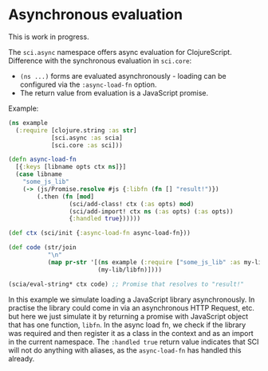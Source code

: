 # Asynchronous evaluation

This is work in progress.

The `sci.async` namespace offers async evaluation for ClojureScript. Difference
with the synchronous evaluation in `sci.core`:

- `(ns ...)` forms are evaluated asynchronously - loading can be configured
  via the `:async-load-fn` option.
- The return value from evaluation is a JavaScript promise.

Example:

``` clojure
(ns example
  (:require [clojure.string :as str]
            [sci.async :as scia]
            [sci.core :as sci]))

(defn async-load-fn
  [{:keys [libname opts ctx ns]}]
  (case libname
    "some_js_lib"
    (-> (js/Promise.resolve #js {:libfn (fn [] "result!")})
        (.then (fn [mod]
                 (sci/add-class! ctx (:as opts) mod)
                 (sci/add-import! ctx ns (:as opts) (:as opts))
                 {:handled true})))))

(def ctx (sci/init {:async-load-fn async-load-fn}))

(def code (str/join
           "\n"
           (map pr-str '[(ns example (:require ["some_js_lib" :as my-lib]))
                         (my-lib/libfn)])))

(scia/eval-string* ctx code) ;; Promise that resolves to "result!"
```

In this example we simulate loading a JavaScript library asynchronously. In
practise the library could come in via an asynchronous HTTP Request, etc. but
here we just simulate it by returning a promise with JavaScript object that has
one function, `libfn`. In the async load fn, we check if the library was
required and then register it as a class in the context and as an import in the
current namespace. The `:handled true` return value indicates that SCI will not
do anything with aliases, as the `async-load-fn` has handled this already.
